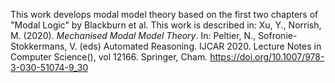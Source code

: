 This work develops modal model theory based on the first two chapters of "Modal Logic" by Blackburn et al.
This work is described in:
Xu, Y., Norrish, M. (2020). _Mechanised Modal Model Theory_. In: Peltier, N., Sofronie-Stokkermans, V. (eds) Automated Reasoning. IJCAR 2020. Lecture Notes in Computer Science(), vol 12166. Springer, Cham. https://doi.org/10.1007/978-3-030-51074-9_30